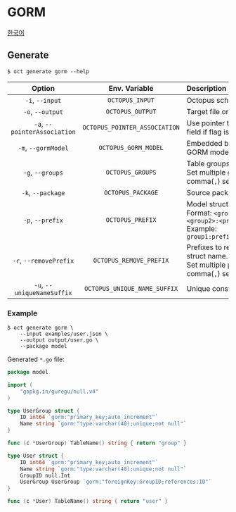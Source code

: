 # GORM

[한국어](kr/gorm.md)

## Generate

```shell
$ oct generate gorm --help
```

|            Option            |         Env. Variable         | Description                                                                                                                       |
| :--------------------------: | :---------------------------: | :-------------------------------------------------------------------------------------------------------------------------------- |
|       `-i`, `--input`        |        `OCTOPUS_INPUT`        | Octopus schema file to read                                                                                                       |
|       `-o`, `--output`       |       `OCTOPUS_OUTPUT`        | Target file or directory                                                                                                          |
| `-a`, `--pointerAssociation` | `OCTOPUS_POINTER_ASSOCIATION` | Use pointer type on associated field if flag is set                                                                               |
|     `-m`, `--gormModel`      |     `OCTOPUS_GORM_MODEL`      | Embedded base model for GORM model                                                                                                |
|       `-g`, `--groups`       |       `OCTOPUS_GROUPS`        | Table groups to generate.<br />Set multiple groups with comma(`,`) separated.                                                     |
|      `-k`, `--package`       |       `OCTOPUS_PACKAGE`       | Source package name                                                                                                               |
|       `-p`, `--prefix`       |       `OCTOPUS_PREFIX`        | Model struct name prefix.<br />Format: `<group1>:<prefix1>[,<group2>:<prefix2>]...`<br />Example: `group1:prefix1,group2:prefix2` |
|    `-r`, `--removePrefix`    |    `OCTOPUS_REMOVE_PREFIX`    | Prefixes to remove from model struct name.<br />Set multiple prefixes with comma(`,`) separated.                                  |
|  `-u`, `--uniqueNameSuffix`  | `OCTOPUS_UNIQUE_NAME_SUFFIX`  | Unique constraint name suffix                                                                                                     |

### Example

```shell
$ oct generate gorm \
    --input examples/user.json \
    --output output/user.go \
    --package model
```

Generated `*.go` file:

```go
package model

import (
	"gopkg.in/guregu/null.v4"
)

type UserGroup struct {
	ID int64 `gorm:"primary_key;auto_increment"`
	Name string `gorm:"type:varchar(40);unique;not null"`
}

func (c *UserGroup) TableName() string { return "group" }

type User struct {
	ID int64 `gorm:"primary_key;auto_increment"`
	Name string `gorm:"type:varchar(40);unique;not null"`
	GroupID null.Int
	UserGroup UserGroup `gorm:"foreignKey:GroupID;references:ID"`
}

func (c *User) TableName() string { return "user" }
```
